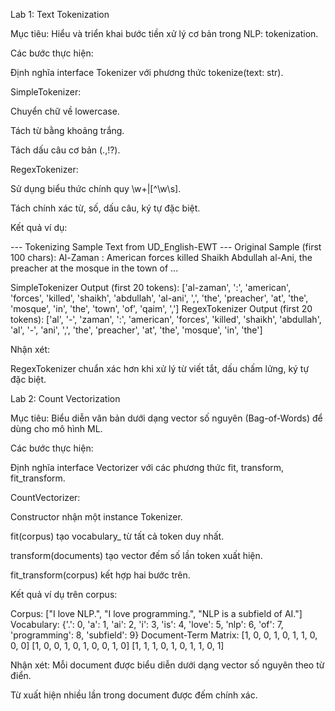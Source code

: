 Lab 1: Text Tokenization

Mục tiêu: Hiểu và triển khai bước tiền xử lý cơ bản trong NLP: tokenization.

Các bước thực hiện:

Định nghĩa interface Tokenizer với phương thức tokenize(text: str).

SimpleTokenizer:

Chuyển chữ về lowercase.

Tách từ bằng khoảng trắng.

Tách dấu câu cơ bản (.,!?).

RegexTokenizer:

Sử dụng biểu thức chính quy \w+|[^\w\s].

Tách chính xác từ, số, dấu câu, ký tự đặc biệt.

Kết quả ví dụ:

--- Tokenizing Sample Text from UD_English-EWT ---
Original Sample (first 100 chars): Al-Zaman : American forces killed Shaikh Abdullah al-Ani, the preacher at the
mosque in the town of ...

SimpleTokenizer Output (first 20 tokens): ['al-zaman', ':', 'american', 'forces', 'killed', 'shaikh', 'abdullah', 'al-ani', ',', 'the', 'preacher', 'at', 'the', 'mosque', 'in', 'the', 'town', 'of', 'qaim', ',']
RegexTokenizer Output (first 20 tokens): ['al', '-', 'zaman', ':', 'american', 'forces', 'killed', 'shaikh', 'abdullah', 'al', '-', 'ani', ',', 'the', 'preacher', 'at', 'the', 'mosque', 'in', 'the']

Nhận xét:

RegexTokenizer chuẩn xác hơn khi xử lý từ viết tắt, dấu chấm lửng, ký tự đặc biệt.

Lab 2: Count Vectorization

Mục tiêu: Biểu diễn văn bản dưới dạng vector số nguyên (Bag-of-Words) để dùng cho mô hình ML.

Các bước thực hiện:

Định nghĩa interface Vectorizer với các phương thức fit, transform, fit_transform.

CountVectorizer:

Constructor nhận một instance Tokenizer.

fit(corpus) tạo vocabulary_ từ tất cả token duy nhất.

transform(documents) tạo vector đếm số lần token xuất hiện.

fit_transform(corpus) kết hợp hai bước trên.

Kết quả ví dụ trên corpus:

Corpus: ["I love NLP.", "I love programming.", "NLP is a subfield of AI."]
Vocabulary: {'.': 0, 'a': 1, 'ai': 2, 'i': 3, 'is': 4, 'love': 5, 'nlp': 6, 'of': 7, 'programming': 8, 'subfield': 9}
Document-Term Matrix:
[1, 0, 0, 1, 0, 1, 1, 0, 0, 0]
[1, 0, 0, 1, 0, 1, 0, 0, 1, 0]
[1, 1, 1, 0, 1, 0, 1, 1, 0, 1]

Nhận xét:
Mỗi document được biểu diễn dưới dạng vector số nguyên theo từ điển.

Từ xuất hiện nhiều lần trong document được đếm chính xác.
